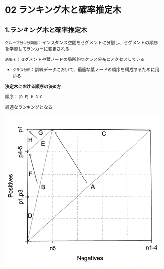 02 ランキング木と確率推定木
=======================

## 1.ランキング木と確率推定木

`グループ分け分類器`：インスタンス空間をセグメントに分割し、セグメントの順序を学習してランカーに変更される

`決定木`：セグメントや葉ノードの局所的なクラス分布にアクセスしている

* `クラス分布`：訓練データにおいて、最適な葉ノードの順序を構成するために用いる

**決定木における順序の決め方**

順序：`[D-F]-H-G-C`

最適なランキングとなる

![カバレッジ空間](./images/02_ランキング木と確率推定木/カバレッジ空間.png)
